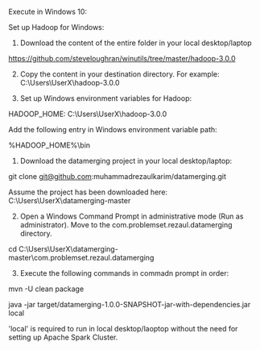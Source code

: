 Execute in Windows 10:

Set up Hadoop for Windows:

1. Download the content of the entire folder in your local desktop/laptop

https://github.com/steveloughran/winutils/tree/master/hadoop-3.0.0

2. Copy the content in your destination directory. For example: C:\Users\UserX\hadoop-3.0.0

3. Set up Windows environment variables for Hadoop:

HADOOP_HOME: C:\Users\UserX\hadoop-3.0.0

Add the following entry in Windows environment variable path:

%HADOOP_HOME%\bin


1. Download the datamerging project in your local desktop/laptop:

git clone git@github.com:muhammadrezaulkarim/datamerging.git

Assume the project has been downloaded here: C:\Users\UserX\datamerging-master


2. Open a Windows Command Prompt in administrative mode (Run as administrator). Move to the com.problemset.rezaul.datamerging directory. 

cd C:\Users\UserX\datamerging-master\com.problemset.rezaul.datamerging


3. Execute the following commands in commadn prompt in order:

mvn -U clean package

java -jar target/datamerging-1.0.0-SNAPSHOT-jar-with-dependencies.jar local

'local' is required to run in local desktop/laoptop without the need for setting up Apache Spark Cluster.
